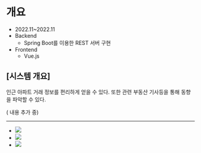 # 개요
- 2022.11~2022.11
- Backend
    - Spring Boot를 이용한 REST 서버 구현
- Frontend
    - Vue.js


## [시스템 개요]
인근 아파트 거래 정보를 편리하게 얻을 수 있다.
또한 관련 부동산 기사등을 통해 동향을 파악할 수 있다.


( 내용 추가 중)


--- 

- ![](https://i.imgur.com/JcuUi7u.jpg)
- ![](https://i.imgur.com/PuEVd7R.jpg)
- ![](https://i.imgur.com/4tUBAhG.jpg)




